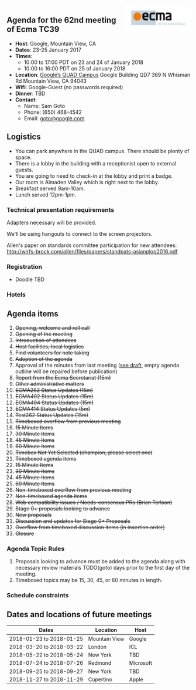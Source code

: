 <img src="../images/Ecma_RVB-003.jpg" align="right" height="70" alt="" />

## Agenda for the 62nd meeting of Ecma TC39

- **Host**: Google, Mountain View, CA
- **Dates**: 23-25 January 2017
- **Times**:
  - 10:00 to 17:00 PDT on 23 and 24 of January 2018
  - 10:00 to 16:00 PDT on 25 of January 2018
- **Location**:
  [Google’s QUAD Campus](https://www.google.com/maps/place/Google+Bldg+QD7,+369+N+Whisman+Rd,+Mountain+View,+CA+94043/@37.3989948,-122.0581994,18z/data=!3m1!5s0x808fb7167c420923:0xb825fcecff673f30!4m12!1m6!3m5!1s0x0:0x6af825255768f778!2sGoogle+Quad+Campus!8m2!3d37.3991013!4d-122.0577944!3m4!1s0x808fb7167c09bde9:0xefc7da19dfa4e9e5!8m2!3d37.3986182!4d-122.0586202)
  Google Building QD7
  369 N Whisman Rd
  Mountain View, CA 94043
- **Wifi**: Google-Guest (no passwords required)
- **Dinner**:
  TBD
- **Contact**:
  - Name: Sam Goto
  - Phone: (650) 468-4542
  - Email: goto@google.com

## Logistics

* You can park anywhere in the QUAD campus. There should be plenty of space.
* There is a lobby in the building with a receptionist open to external guests.
* You are going to need to check-in at the lobby and print a badge.
* Our room is Almaden Valley which is right next to the lobby.
* Breakfast served 9am-10am.
* Lunch served 12pm-1pm.

### Technical presentation requirements

Adapters necessary will be provided.

We'll be using hangouts to connect to the screen projectors.

Allen's paper on standards committee participation for new attendees: http://wirfs-brock.com/allen/files/papers/standpats-asianplop2016.pdf

### Registration

* Doodle TBD

### Hotels

## Agenda items

1. ~~Opening, welcome and roll call~~
  1. ~~Opening of the meeting~~
  1. ~~Introduction of attendees~~
  1. ~~Host facilities, local logistics~~
1. ~~Find volunteers for note taking~~
1. ~~Adoption of the agenda~~
1. Approval of the minutes from last meeting ([see draft](http://example.com), empty agenda outline will be repaired before publication)
1. ~~Report from the Ecma Secretariat (15m)~~
1. ~~Other administrative matters~~
1. ~~ECMA262 Status Updates (15m)~~
1. ~~ECMA402 Status Updates (15m)~~
1. ~~ECMA404 Status Updates (15m)~~
1. ~~ECMA414 Status Updates (5m)~~
1. ~~Test262 Status Updates (15m)~~
1. ~~Timeboxed overflow from previous meeting~~
  1. ~~15 Minute Items~~
  1. ~~30 Minute Items~~
  1. ~~45 Minute Items~~
  1. ~~60 Minute Items~~
  1. ~~Timebox Not Yet Selected (champion, please select one)~~
1. ~~Timeboxed agenda items~~
  1. ~~15 Minute Items~~
  1. ~~30 Minute Items~~
  1. ~~45 Minute Items~~
  1. ~~60 Minute Items~~
1. ~~Non-timeboxed overflow from previous meeting~~
1. ~~Non-timeboxed agenda items~~
  1. ~~Web compatibility issues / Needs-consensus PRs (Brian Terlson)~~
  1. ~~Stage 0+ proposals looking to advance~~
  1. ~~New proposals~~
  1. ~~Discussion and updates for Stage 0+ Proposals~~
1. ~~Overflow from timeboxed discussion items (in insertion order)~~
1. ~~Closure~~

### Agenda Topic Rules

1. Proposals looking to advance must be added to the agenda along with necessary review materials TODO(goto) days prior to the first day of the meeting.
1. Timeboxed topics may be 15, 30, 45, or 60 minutes in length.

### Schedule constraints

## Dates and locations of future meetings

| Dates                    | Location          | Host       |
|--------------------------|-------------------|------------|
| 2018-01-23 to 2018-01-25 | Mountain View     | Google     |
| 2018-03-20 to 2018-03-22 | London            | ICL        |
| 2018-05-22 to 2018-05-24 | New York          | TBD        |
| 2018-07-24 to 2018-07-26 | Redmond           | Microsoft  |
| 2018-09-25 to 2018-09-27 | New York          | TBD        |
| 2018-11-27 to 2018-11-29 | Cupertino         | Apple      |